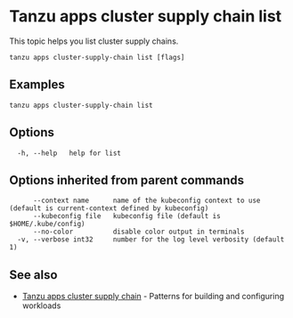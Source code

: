 # Tanzu apps cluster supply chain list

This topic helps you list cluster supply chains.

```
tanzu apps cluster-supply-chain list [flags]
```

## <a id="examples"></a>Examples

```
tanzu apps cluster-supply-chain list
```

## <a id="options"></a>Options

```
  -h, --help   help for list
```

## <a id="options-inherited-from-parent-commands"></a>Options inherited from parent commands

```
      --context name      name of the kubeconfig context to use (default is current-context defined by kubeconfig)
      --kubeconfig file   kubeconfig file (default is $HOME/.kube/config)
      --no-color          disable color output in terminals
  -v, --verbose int32     number for the log level verbosity (default 1)
```

## <a id="see-also"></a> See also

- [Tanzu apps cluster supply chain](tanzu_apps_cluster-supply-chain.md)	- Patterns for building and configuring workloads

